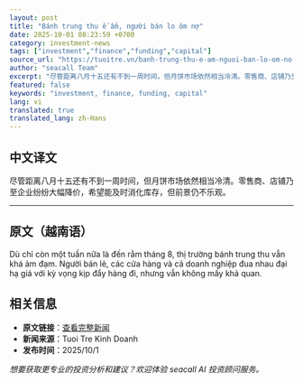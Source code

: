 ```yaml
---
layout: post
title: "Bánh trung thu ế ẩm, người bán lo ôm nợ"
date: 2025-10-01 08:23:59 +0700
category: investment-news
tags: ["investment","finance","funding","capital"]
source_url: "https://tuoitre.vn/banh-trung-thu-e-am-nguoi-ban-lo-om-no-20251001085922459.htm"
author: "seacall Team"
excerpt: "尽管距离八月十五还有不到一周时间，但月饼市场依然相当冷清。零售商、店铺乃至企业纷纷大幅降价，希望能及时消化库存，但前景仍不乐观。..."
featured: false
keywords: "investment, finance, funding, capital"
lang: vi
translated: true
translated_lang: zh-Hans
---
```


## 中文译文

尽管距离八月十五还有不到一周时间，但月饼市场依然相当冷清。零售商、店铺乃至企业纷纷大幅降价，希望能及时消化库存，但前景仍不乐观。

---

## 原文（越南语）

Dù chỉ còn một tuần nữa là đến rằm tháng 8, thị trường bánh trung thu vẫn khá ảm đạm. Người bán lẻ, các cửa hàng và cả doanh nghiệp đua nhau đại hạ giá với kỳ vọng kịp đẩy hàng đi, nhưng vẫn không mấy khả quan.

## 相关信息

- **原文链接**：[查看完整新闻](https://tuoitre.vn/banh-trung-thu-e-am-nguoi-ban-lo-om-no-20251001085922459.htm)
- **新闻来源**：Tuoi Tre Kinh Doanh
- **发布时间**：2025/10/1

*想要获取更专业的投资分析和建议？欢迎体验 seacall AI 投资顾问服务。*